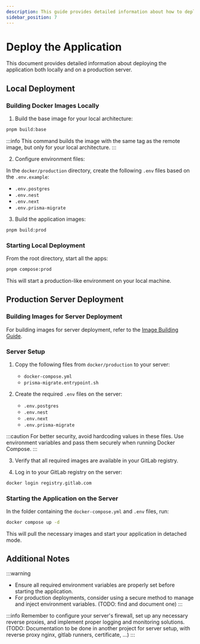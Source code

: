 ```yaml
---
description: This guide provides detailed information about how to deploy the application.
sidebar_position: 7
---
```


# Deploy the Application

This document provides detailed information about deploying the application both locally and on a production server.

## Local Deployment

### Building Docker Images Locally

1. Build the base image for your local architecture:

```bash
pnpm build:base
```

:::info
This command builds the image with the same tag as the remote image, but only for your local architecture.
:::

2. Configure environment files:

In the `docker/production` directory, create the following `.env` files based on the `.env.example`:

- `.env.postgres`
- `.env.nest`
- `.env.next`
- `.env.prisma-migrate`

3. Build the application images:

```bash
pnpm build:prod
```

### Starting Local Deployment

From the root directory, start all the apps:

```bash
pnpm compose:prod
```

This will start a production-like environment on your local machine.

## Production Server Deployment

### Building Images for Server Deployment

For building images for server deployment, refer to the [Image Building Guide](image-building.md).

### Server Setup

1. Copy the following files from `docker/production` to your server:
   - `docker-compose.yml`
   - `prisma-migrate.entrypoint.sh`

2. Create the required `.env` files on the server:
   - `.env.postgres`
   - `.env.nest`
   - `.env.next`
   - `.env.prisma-migrate`

:::caution
For better security, avoid hardcoding values in these files. Use environment variables and pass them securely when running Docker Compose.
:::

3. Verify that all required images are available in your GitLab registry.

4. Log in to your GitLab registry on the server:

```bash
docker login registry.gitlab.com
```

### Starting the Application on the Server

In the folder containing the `docker-compose.yml` and `.env` files, run:

```bash
docker compose up -d
```

This will pull the necessary images and start your application in detached mode.

## Additional Notes

:::warning
- Ensure all required environment variables are properly set before starting the application.
- For production deployments, consider using a secure method to manage and inject environment variables. (TODO: find and document one)
:::

:::info
Remember to configure your server's firewall, set up any necessary reverse proxies, and implement proper logging and monitoring solutions. (TODO: Documentation to be done in another project for server setup, with reverse proxy nginx, gitlab runners, certificate, ...)
:::
